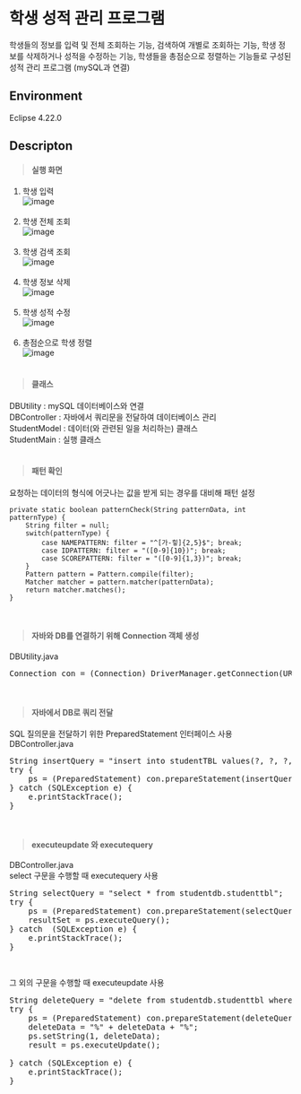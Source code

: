 # 학생 성적 관리 프로그램

학생들의 정보를 입력 및 전체 조회하는 기능, 검색하여 개별로 조회하는 기능, 학생 정보를 삭제하거나 성적을 수정하는 기능, 학생들을 총점순으로 정렬하는 기능들로 구성된 성적 관리 프로그램 (mySQL과 연결)
<br>

## Environment
Eclipse 4.22.0

## Descripton
> #### 실행 화면
1. 학생 입력<br>
![image](https://user-images.githubusercontent.com/71351412/162450162-c6ca3b2d-736f-4d17-b0b2-bdc443e3f251.png)
<br><br>
2. 학생 전체 조회<br>
![image](https://user-images.githubusercontent.com/71351412/162450546-5b356ca8-d98d-4bdc-b556-0937b871f44a.png)
<br><br>
3. 학생 검색 조회<br>
![image](https://user-images.githubusercontent.com/71351412/162451355-a72bb8bf-ce75-44e2-b1b1-e962885c15d7.png)
<br><br>
4. 학생 정보 삭제<br>
![image](https://user-images.githubusercontent.com/71351412/162451607-71112417-3226-48e7-ba37-22833a4fd77b.png)
<br><br>
5. 학생 성적 수정<br>
![image](https://user-images.githubusercontent.com/71351412/162451951-7f7f734c-2f2e-48ec-a166-a89b9e0ededf.png)
<br><br>
6. 총점순으로 학생 정렬<br>
![image](https://user-images.githubusercontent.com/71351412/162452028-f2961e74-eb1d-4f8b-8317-1d9596381da1.png)
<br><br>

> #### 클래스
DBUtility : mySQL 데이터베이스와 연결<br>
DBController : 자바에서 쿼리문을 전달하여 데이터베이스 관리<br>
StudentModel : 데이터(와 관련된 일을 처리하는) 클래스<br>
StudentMain : 실행 클래스<br>
<br>

> #### 패턴 확인
요청하는 데이터의 형식에 어긋나는 값을 받게 되는 경우를 대비해 패턴 설정

	private static boolean patternCheck(String patternData, int patternType) {
		String filter = null;
		switch(patternType) {
			case NAMEPATTERN: filter = "^[가-힣]{2,5}$"; break;
			case IDPATTERN: filter = "([0-9]{10})"; break;
			case SCOREPATTERN: filter = "([0-9]{1,3})"; break;
		}
		Pattern pattern = Pattern.compile(filter);
		Matcher matcher = pattern.matcher(patternData);	
		return matcher.matches();
	}

<br>

> #### 자바와 DB를 연결하기 위해 Connection 객체 생성
DBUtility.java
<pre>
Connection con = (Connection) DriverManager.getConnection(URL, userID, userPassword);
</pre>
<br>

> #### 자바에서 DB로 쿼리 전달
SQL 질의문을 전달하기 위한 PreparedStatement 인터페이스 사용<br>
DBController.java
<pre>
String insertQuery = "insert into studentTBL values(?, ?, ?, ?, ?, ?, ?, ?, ?, ?)";
try {
	ps = (PreparedStatement) con.prepareStatement(insertQuery);
} catch (SQLException e) {
	e.printStackTrace();
}
</pre>
<br>

> #### executeupdate 와 executequery
DBController.java<br>
select 구문을 수행할 때 executequery 사용
<pre>
String selectQuery = "select * from studentdb.studenttbl";
try {
	ps = (PreparedStatement) con.prepareStatement(selectQuery);
	resultSet = ps.executeQuery();
} catch  (SQLException e) {
	e.printStackTrace();
}
</pre>
<br>

그 외의 구문을 수행할 때 executeupdate 사용
<pre>
String deleteQuery = "delete from studentdb.studenttbl where id like ?";
try {
	ps = (PreparedStatement) con.prepareStatement(deleteQuery);
	deleteData = "%" + deleteData + "%";
	ps.setString(1, deleteData);
	result = ps.executeUpdate();
			
} catch (SQLException e) {
	e.printStackTrace();
}
</pre>
